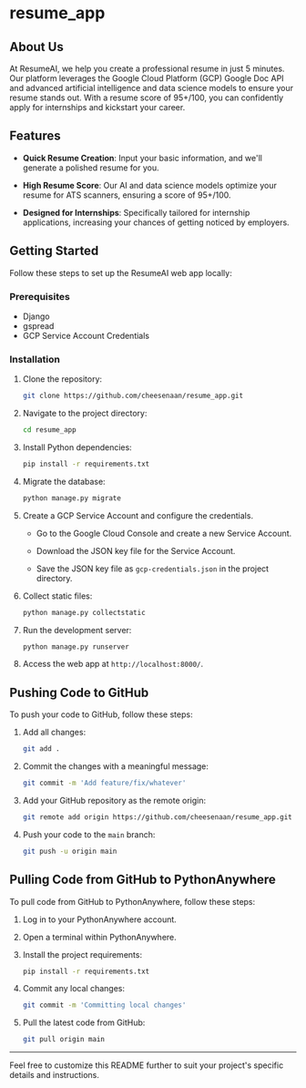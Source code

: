 # resume_app


## About Us

At ResumeAI, we help you create a professional resume in just 5 minutes. Our platform leverages the Google Cloud Platform (GCP) Google Doc API and advanced artificial intelligence and data science models to ensure your resume stands out. With a resume score of 95+/100, you can confidently apply for internships and kickstart your career.

## Features

- **Quick Resume Creation**: Input your basic information, and we'll generate a polished resume for you.

- **High Resume Score**: Our AI and data science models optimize your resume for ATS scanners, ensuring a score of 95+/100.

- **Designed for Internships**: Specifically tailored for internship applications, increasing your chances of getting noticed by employers.

## Getting Started

Follow these steps to set up the ResumeAI web app locally:

### Prerequisites

- Django
- gspread
- GCP Service Account Credentials

### Installation

1. Clone the repository:

   ```bash
   git clone https://github.com/cheesenaan/resume_app.git
   ```

2. Navigate to the project directory:

   ```bash
   cd resume_app
   ```

3. Install Python dependencies:

   ```bash
   pip install -r requirements.txt
   ```

4. Migrate the database:

   ```bash
   python manage.py migrate
   ```

5. Create a GCP Service Account and configure the credentials.

   - Go to the Google Cloud Console and create a new Service Account.

   - Download the JSON key file for the Service Account.

   - Save the JSON key file as `gcp-credentials.json` in the project directory.

6. Collect static files:

   ```bash
   python manage.py collectstatic
   ```

7. Run the development server:

   ```bash
   python manage.py runserver
   ```

8. Access the web app at `http://localhost:8000/`.

## Pushing Code to GitHub

To push your code to GitHub, follow these steps:

1. Add all changes:

   ```bash
   git add .
   ```

2. Commit the changes with a meaningful message:

   ```bash
   git commit -m 'Add feature/fix/whatever'
   ```

3. Add your GitHub repository as the remote origin:

   ```bash
   git remote add origin https://github.com/cheesenaan/resume_app.git
   ```

4. Push your code to the `main` branch:

   ```bash
   git push -u origin main
   ```

## Pulling Code from GitHub to PythonAnywhere

To pull code from GitHub to PythonAnywhere, follow these steps:

1. Log in to your PythonAnywhere account.

2. Open a terminal within PythonAnywhere.

3. Install the project requirements:

   ```bash
   pip install -r requirements.txt
   ```

4. Commit any local changes:

   ```bash
   git commit -m 'Committing local changes'
   ```

5. Pull the latest code from GitHub:

   ```bash
   git pull origin main
   ```

---

Feel free to customize this README further to suit your project's specific details and instructions.
